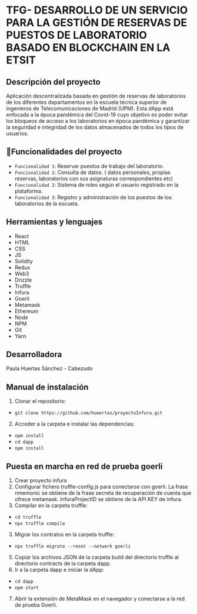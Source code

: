 # TFG- DESARROLLO DE UN SERVICIO PARA LA GESTIÓN DE RESERVAS DE PUESTOS DE LABORATORIO BASADO EN BLOCKCHAIN EN LA ETSIT
## Descripción del proyecto
 Aplicación descentralizada basada en gestión de reservas de laboratorios de los diferentes departamentos en la escuela técnica superior de ingenieros de Telecomunicaciones de Madrid (UPM). Esta dApp está enfocada a la época pandémica del Covid-19 cuyo objetivo es poder evitar los bloqueos de acceso a los laboratorios en época pandémica y garantizar la seguridad e integridad de los datos almacenados de todos los tipos de usuarios.
## :hammer:Funcionalidades del proyecto

- `Funcionalidad 1`: Reservar puestos de trabajo del laboratorio.
- `Funcionalidad 2`: Consulta de datos. ( datos personales, propias reservas, laboratorios con sus asignaturas correspondientes etc)
- `Funcionalidad 2`: Sistema de roles según el usuario registrado en la plataforma.
- `Funcionalidad 3`: Registro y administración de los puestos de los laboratorios de la escuela.

## Herramientas y lenguajes

* React
* HTML
* CSS
* JS
* Solidity
* Redux
* Web3
* Drizzle
* Truffle
* Infura
* Goerli
* Metamask
* Ethereum
* Node
* NPM
* Git
* Yarn

## Desarrolladora

Paula Huertas Sánchez - Cabezudo 

## Manual de instalación 

1. Clonar el repositorio:
- ```git clone https://github.com/hueertas/proyectoInfura.git```
2. Acceder a la carpeta e instalar las dependencias:
- `npm install`
- `cd dapp`
- `npm install`
 ## Puesta en marcha en red de prueba goerli
1. Crear proyecto infura 
2. Configurar fichero truffle-config.js para conectarse con goerli. La frase nmemonic se obtiene de la frase secreta 
de recuperación de cuenta que ofrece metamask. InfuraProjectID se obtiene de la API KEY de infura.
1. Compilar en la carpeta truffle:
- `cd truffle`
- `npx truffle compile`
3. Migrar los contratos en la carpeta truffle:
- `npx truffle migrate --reset --network goerli `
5. Copiar los archivos JSON de la carpeta build del directorio truffle al directorio contracts de la carpeta dapp.
6. Ir a la carpeta dapp e iniciar la dApp:
- `cd dapp`
- `npm start`
7. Abrir la extensión de MetaMask en el navegador y conectarse a la red de prueba Goerli.
